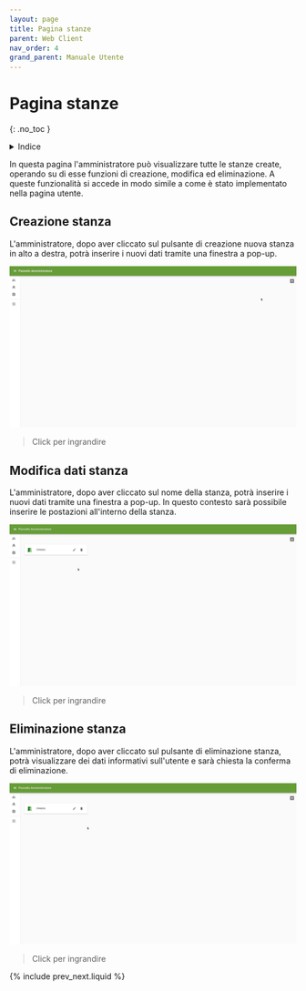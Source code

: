```yaml
---
layout: page
title: Pagina stanze
parent: Web Client
nav_order: 4
grand_parent: Manuale Utente
---
```


# Pagina stanze
{: .no_toc }
<details closed markdown="block">
  <summary>
    Indice
  </summary>
  {: .text-delta }
1. TOC
{:toc}
</details>

In questa pagina l'amministratore può visualizzare tutte le stanze
create, operando su di esse funzioni di creazione, modifica ed
eliminazione. A queste funzionalità si accede in modo simile a come è
stato implementato nella pagina utente.

## Creazione stanza
L'amministratore, dopo aver cliccato sul pulsante di creazione nuova
stanza in alto a destra, potrà inserire i nuovi dati tramite una
finestra a pop-up.

[![](/assets/web/createRoom.gif)](/assets/web/createRoom.gif)
> Click per ingrandire

## Modifica dati stanza
L'amministratore, dopo aver cliccato sul nome della stanza, potrà
inserire i nuovi dati tramite una finestra a pop-up. In questo
contesto sarà possibile inserire le postazioni all'interno della
stanza.

[![](/assets/web/modifyRoom.gif)](/assets/web/modifyRoom.gif)
> Click per ingrandire

## Eliminazione stanza
L'amministratore, dopo aver cliccato sul pulsante di eliminazione
stanza, potrà visualizzare dei dati informativi sull'utente e sarà
chiesta la conferma di eliminazione.

[![](/assets/web/deleteRoom.gif)](/assets/web/deleteRoom.gif)
> Click per ingrandire

{% include prev_next.liquid %}
